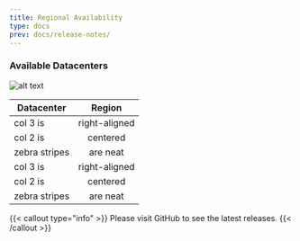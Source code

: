```yaml
---
title: Regional Availability
type: docs
prev: docs/release-notes/
---
```


### Available Datacenters

![alt text](/images/regional.png)

| Datacenter    | Region        |
| ------------- |:-------------:|
| col 3 is      | right-aligned |
| col 2 is      | centered      |
| zebra stripes | are neat      |
| col 3 is      | right-aligned |
| col 2 is      | centered      |
| zebra stripes | are neat      |


{{< callout type="info" >}}
  Please visit GitHub to see the latest releases.
{{< /callout >}}